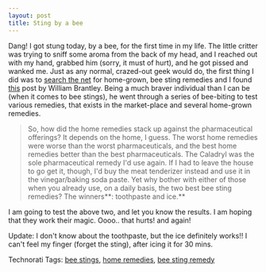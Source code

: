 ```yaml
---
layout: post
title: Sting by a bee
---
```


Dang! I got stung today, by a bee, for the first time in my life. The little critter was trying to sniff some aroma from the back of my head, and I reached out with my hand, grabbed him (sorry, it must of hurt), and he got pissed and wanked me. Just as any normal, crazed-out geek would do, the first thing I did was to [search the net][0] for home-grown, bee sting remedies and I found [this][1] post by William Brantley. Being a much braver individual than I can be (when it comes to bee stings), he went through a series of bee-biting to test various remedies, that exists in the market-place and several home-grown remedies. 
> 
> So, how did the home remedies stack up against the pharmaceutical offerings? It depends on the home, I guess. The worst home remedies were worse than the worst pharmaceuticals, and the best home remedies better than the best pharmaceuticals. The Caladryl was the sole pharmaceutical remedy I'd use again. If I had to leave the house to go get it, though, I'd buy the meat tenderizer instead and use it in the vinegar/baking soda paste. Yet why bother with either of those when you already use, on a daily basis, the two best bee sting remedies? The winners**: toothpaste and ice.**
> 

I am going to test the above two, and let you know the results. I am hoping that they work their magic. Oooo.. that hurts! and again! 

Update: I don't know about the toothpaste, but the ice definitely works!! I can't feel my finger (forget the sting), after icing it for 30 mins. 

Technorati Tags: [bee stings][2], [home remedies][3], [bee sting remedy][4]


[0]: http://www.google.ca/search?q=remedy+bee+sting&ie=utf-8&oe=utf-8&aq=t&rls=org.mozilla:en-US:official&client=firefox-a
[1]: http://www.slate.com/id/2088863/
[2]: http://technorati.com/tags/bee%20stings
[3]: http://technorati.com/tags/home%20remedies
[4]: http://technorati.com/tags/bee%20sting%20remedy
